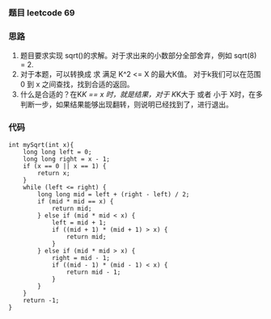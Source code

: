 ### 题目 leetcode 69
### 思路
1. 题目要求实现 sqrt()的求解。对于求出来的小数部分全部舍弃，例如 sqrt(8) = 2.
2. 对于本题，可以转换成 求 满足 K^2 <= X 的最大K值。 对于k我们可以在范围0 到 x 之间查找，找到合适的返回。
3. 什么是合适的？在K*K == x 时，就是结果，对于 K*K大于 或者 小于 X时，在多判断一步，如果结果能够出现翻转，则说明已经找到了，进行退出。

### 代码
```
int mySqrt(int x){
    long long left = 0;
    long long right = x - 1;
    if (x == 0 || x == 1) {
        return x;
    }
    while (left <= right) {
        long long mid = left + (right - left) / 2;
        if (mid * mid == x) {
            return mid;
        } else if (mid * mid < x) {
            left = mid + 1;
            if ((mid + 1) * (mid + 1) > x) {
                return mid;
            }
        } else if (mid * mid > x) {
            right = mid - 1;
            if ((mid - 1) * (mid - 1) < x) {
                return mid - 1;
            }
        }
    }
    return -1;
}
```
